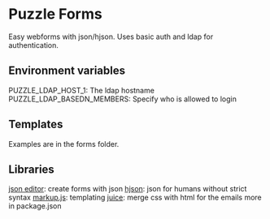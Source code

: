 # Puzzle Forms
Easy webforms with json/hjson. Uses basic auth and ldap for authentication.

## Environment variables
PUZZLE_LDAP_HOST_1: The ldap hostname
PUZZLE_LDAP_BASEDN_MEMBERS: Specify who is allowed to login

## Templates
Examples are in the forms folder.

## Libraries
[json editor](https://www.npmjs.com/package/json-editor): create forms with json
[hjson](https://www.npmjs.com/package/json-editor): json for humans without strict syntax
[markup.js](https://github.com/adammark/Markup.js/): templating
[juice](https://www.npmjs.com/package/juice): merge css with html for the emails
more in package.json
